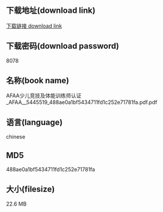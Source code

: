 ## 下载地址(download link)
[下载链接 download link](https://voluble-croquembouche-d321dc.netlify.app/?s=AFAA%E5%B0%91%E5%84%BF%E7%AB%9E%E6%8A%80%E5%8F%8A%E4%BD%93%E8%83%BD%E8%AE%AD%E7%BB%83%E5%B8%88%E8%AE%A4%E8%AF%81_AFAA__5445519_488ae0a1bf5434711fd1c252e71781fa.pdf)

## 下载密码(download password)
8078

## 名称(book name)
AFAA少儿竞技及体能训练师认证_AFAA__5445519_488ae0a1bf5434711fd1c252e71781fa.pdf.pdf

## 语言(language)
chinese

## MD5
488ae0a1bf5434711fd1c252e71781fa

## 大小(filesize)
22.6 MB
